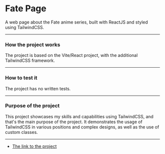 # Fate Page
A web page about the Fate anime series, built with ReactJS and styled using TailwindCSS.

***

### How the project works
The project is based on the Vite/React project, with the additional TailwindCSS framework.

---

### How to test it
The project has no written tests.

___

### Purpose of the project
This project showcases my skills and capabilities using TailwindCSS, and that's the main purpose of the project. It demonstrates the usage of TailwindCSS in various positions and complex designs, as well as the use of custom classes.

***

- [The link to the project](https://fate-series.saifchan.online/)

